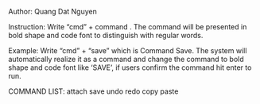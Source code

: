 Author: Quang Dat Nguyen

Instruction: Write “cmd” + command . The command will be presented in bold shape and code font to distinguish with regular words.

Example: Write “cmd” + “save” which is Command Save. The system will automatically realize it as a command and change the command to bold shape and code font like ‘SAVE’, if users confirm the command hit enter to run.

COMMAND LIST:
attach
save
undo
redo
copy
paste